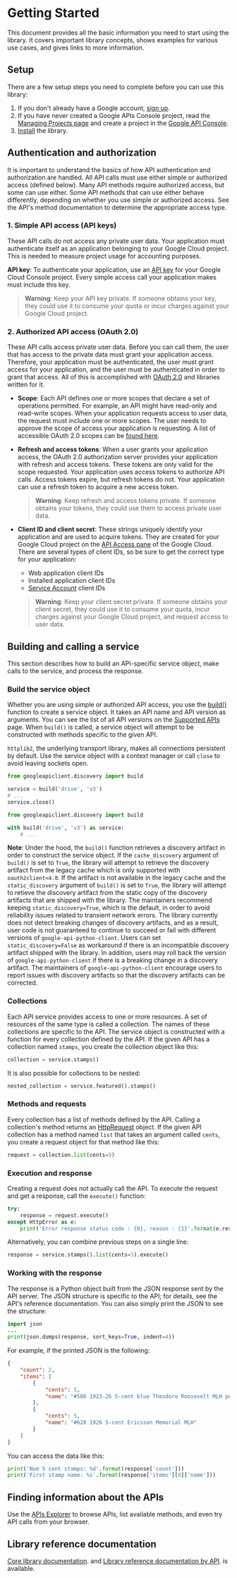 # Getting Started

This document provides all the basic information you need to start using the library. It covers important library concepts, shows examples for various use cases, and gives links to more information.

## Setup

There are a few setup steps you need to complete before you can use this library:

1.  If you don't already have a Google account, [sign up](https://www.google.com/accounts).
2.  If you have never created a Google APIs Console project, read the [Managing Projects page](http://developers.google.com/console/help/managing-projects) and create a project in the [Google API Console](https://console.developers.google.com/).
3.  [Install](http://developers.google.com/api-client-library/python/start/installation) the library.

## Authentication and authorization

It is important to understand the basics of how API authentication and authorization are handled. All API calls must use either simple or authorized access (defined below). Many API methods require authorized access, but some can use either. Some API methods that can use either behave differently, depending on whether you use simple or authorized access. See the API's method documentation to determine the appropriate access type.

### 1. Simple API access (API keys)

These API calls do not access any private user data. Your application must authenticate itself as an application belonging to your Google Cloud project. This is needed to measure project usage for accounting purposes.

**API key**: To authenticate your application, use an [API key](https://cloud.google.com/docs/authentication/api-keys) for your Google Cloud Console project. Every simple access call your application makes must include this key.

> **Warning**: Keep your API key private. If someone obtains your key, they could use it to consume your quota or incur charges against your Google Cloud project.

### 2. Authorized API access (OAuth 2.0)

These API calls access private user data. Before you can call them, the user that has access to the private data must grant your application access. Therefore, your application must be authenticated, the user must grant access for your application, and the user must be authenticated in order to grant that access. All of this is accomplished with [OAuth 2.0](https://developers.google.com/identity/protocols/OAuth2) and libraries written for it.

*   **Scope**: Each API defines one or more scopes that declare a set of operations permitted. For example, an API might have read-only and read-write scopes. When your application requests access to user data, the request must include one or more scopes. The user needs to approve the scope of access your application is requesting. A list of accessible OAuth 2.0 scopes can be [found here](https://developers.google.com/identity/protocols/oauth2/scopes).
*   **Refresh and access tokens**: When a user grants your application access, the OAuth 2.0 authorization server provides your application with refresh and access tokens. These tokens are only valid for the scope requested. Your application uses access tokens to authorize API calls. Access tokens expire, but refresh tokens do not. Your application can use a refresh token to acquire a new access token.

    > **Warning**: Keep refresh and access tokens private. If someone obtains your tokens, they could use them to access private user data.

*   **Client ID and client secret**: These strings uniquely identify your application and are used to acquire tokens. They are created for your Google Cloud project on the [API Access pane](https://console.developers.google.com/apis/credentials) of the Google Cloud. There are several types of client IDs, so be sure to get the correct type for your application:

    *   Web application client IDs
    *   Installed application client IDs
    *   [Service Account](https://developers.google.com/identity/protocols/OAuth2ServiceAccount) client IDs

    > **Warning**: Keep your client secret private. If someone obtains your client secret, they could use it to consume your quota, incur charges against your Google Cloud project, and request access to user data.

## Building and calling a service

This section describes how to build an API-specific service object, make calls to the service, and process the response.

### Build the service object

Whether you are using simple or authorized API access, you use the [build()](http://googleapis.github.io/google-api-python-client/docs/epy/googleapiclient.discovery-module.html#build) function to create a service object. It takes an API name and API version as arguments. You can see the list of all API versions on the [Supported APIs](dyn/index.md) page. When `build()` is called, a service object will attempt to be constructed with methods specific to the given API.

`httplib2`, the underlying transport library, makes all connections persistent by default. Use the service object with a context manager or call `close` to avoid leaving sockets open.


```python
from googleapiclient.discovery import build

service = build('drive', 'v3')
# ...
service.close()
```

```python
from googleapiclient.discovery import build

with build('drive', 'v3') as service:
    # ...
```

**Note**: Under the hood, the `build()` function retrieves a discovery artifact in order to construct the service object.  If the `cache_discovery` argument of `build()` is set to `True`, the library will attempt to retrieve the discovery artifact from the legacy cache which is only supported with `oauth2client<4.0`. If the artifact is not available in the legacy cache and the `static_discovery` argument of `build()` is set to `True`, the library will attempt to retieve the discovery artifact from the static copy of the discovery artifacts that are shipped with the library. The maintainers recommend keeping `static_discovery=True`, which is the default, in order to avoid reliability issues related to transient network errors. The library currently does not detect breaking changes of discovery artifacts, and as a result, user code is not guaranteed to continue to succeed or fail with different versions of `google-api-python-client`. Users can set `static_discovery=False` as workaround if there is an incompatible discovery artifact shipped with the library. In addition, users may roll back the version of `google-api-python-client` if there is a breaking change in a discovery artifact. The maintainers of `google-api-python-client` encourage users to report issues with discovery artifacts so that the discovery artifacts can be corrected.

### Collections

Each API service provides access to one or more resources. A set of resources of the same type is called a collection. The names of these collections are specific to the API. The service object is constructed with a function for every collection defined by the API. If the given API has a collection named `stamps`, you create the collection object like this:


```python
collection = service.stamps()
```

It is also possible for collections to be nested:


```python
nested_collection = service.featured().stamps()
```

### Methods and requests

Every collection has a list of methods defined by the API. Calling a collection's method returns an [HttpRequest](http://google.github.io/google-api-python-client/docs/epy/googleapiclient.http.HttpRequest-class.html) object. If the given API collection has a method named `list` that takes an argument called `cents`, you create a request object for that method like this:

```python
request = collection.list(cents=5)
```

### Execution and response

Creating a request does not actually call the API. To execute the request and get a response, call the `execute()` function:

```python
try:
    response = request.execute()
except HttpError as e:
    print('Error response status code : {0}, reason : {1}'.format(e.resp.status, e.error_details))
```

Alternatively, you can combine previous steps on a single line:

```python
response = service.stamps().list(cents=5).execute()
```

### Working with the response

The response is a Python object built from the JSON response sent by the API server. The JSON structure is specific to the API; for details, see the API's reference documentation. You can also simply print the JSON to see the structure:

```python
import json
...
print(json.dumps(response, sort_keys=True, indent=4))
```

For example, if the printed JSON is the following:

```json
{
    "count": 2,
    "items": [
        {
            "cents": 5,
            "name": "#586 1923-26 5-cent blue Theodore Roosevelt MLH perf 10"
        },
        {
            "cents": 5,
            "name": "#628 1926 5-cent Ericsson Memorial MLH"
        }
    ]
}
```

You can access the data like this:

```python
print('Num 5 cent stamps: %d'.format(response['count']))
print('First stamp name: %s'.format(response['items'][0]['name']))
```

## Finding information about the APIs

Use the [APIs Explorer](https://developers.google.com/apis-explorer/) to browse APIs, list available methods, and even try API calls from your browser.

## Library reference documentation

[Core library documentation](http://googleapis.github.io/google-api-python-client/docs/epy/index.html).
and [Library reference documentation by API](dyn/index.md). is available.

